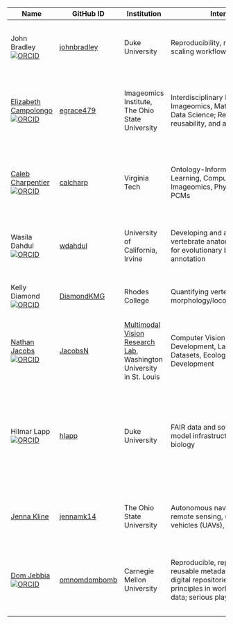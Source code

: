 | Name |GitHub ID |Institution |Interests |Skills |
|------|--------|-----|-------------------|-------------------|
| John Bradley [![ORCID](https://orcid.org/sites/default/files/images/orcid_24x24.png)](https://orcid.org/0000-0003-3858-848X)| [johnbradley](https://github.com/johnbradley) | Duke University | Reproducibility, reusability, and scaling workflows | python, R, workflows, containers, HPC Clusters, Relational Databases
| [Elizabeth Campolongo](https://egrace479.github.io/) [![ORCID](https://orcid.org/sites/default/files/images/orcid_24x24.png)](https://orcid.org/0000-0003-0846-2413)| [egrace479](https://github.com/egrace479) | Imageomics Institute, The Ohio State University | Interdisciplinary Research, Imageomics, Mathematics, and Data Science; Reproducibility, reusability, and accessibility | Python programming, data visualization and analysis, TDA and ML; FAIR software and data
| [Caleb Charpentier](https://www.uyedalab.com/people.html) [![ORCID](https://orcid.org/sites/default/files/images/orcid_24x24.png)](https://orcid.org/0000-0002-9787-7081)| [calcharp](https://github.com/calcharp) | Virginia Tech | Ontology-Informed Deep Learning, Computer Vision, Imageomics, Phylogenetics and PCMs | R programming ([RPhenoscate](https://github.com/uyedaj/rphenoscate) and [Revticulate](https://github.com/revbayes/Revticulate)). Python programming, PyTorch. RevBayes
| Wasila Dahdul [![ORCID](https://orcid.org/sites/default/files/images/orcid_24x24.png)](https://orcid.org/0000-0003-3162-7490)| [wdahdul](https://github.com/wdahdul) | University of California, Irvine | Developing and applying vertebrate anatomy ontologies for evolutionary bio; phenotype annotation | Lead curator for [Phenoscape](http://phenoscape.org/); ontology term development; data curation using [Phenex](http://phenex.phenoscape.org/) 
| Kelly Diamond [![ORCID](https://orcid.org/sites/default/files/images/orcid_24x24.png)](https://orcid.org/0000-0001-8639-6795)| [DiamondKMG](https://github.com/DiamondKMG) | Rhodes College | Quantifying vertebrate morphology/locomotion/behavior | Ecomorphology; behavioral ecology; R programing; DeepLabCut | 
| [Nathan Jacobs](https://jacobsn.github.io/) [![ORCID](https://orcid.org/sites/default/files/images/orcid_24x24.png)](https://orcid.org/0000-0002-4242-8967)| [JacobsN](https://github.com/jacobsn) | [Multimodal Vision Research Lab](https://mvrl.cse.wustl.edu/), Washington University in St. Louis | Computer Vision System Development, Large Image Datasets, Ecology, Sustainable Development | Computer Vision, Remote Sensing, Multimodal Deep Learning | 
| Hilmar Lapp [![ORCID](https://orcid.org/sites/default/files/images/orcid_24x24.png)](https://orcid.org/0000-0001-9107-0714)| [hlapp](https://github.com/hlapp) | Duke University | FAIR data and software, data and model infrastructure for ML in biology | Collaborative research software engineering, technologies and best practices for automated and reproducible workflows; data and software licensing
| [Jenna Kline](https://jennamk14.github.io/) | [jennamk14](https://github.com/jennamk14) | The Ohio State University | Autonomous navigation for remote sensing, unmanned aerial vehicles (UAVs), edge computing | Computer vision for autonomous navigation, Python, PyTorch,  Data Analysis
| [Dom Jebbia](https://omnomdombomb.com/)[![ORCID](https://orcid.org/sites/default/files/images/orcid_24x24.png)](https://orcid.org/0000-0002-9587-8718)|[omnomdombomb](http://www.omnomdombomb.com/) | Carnegie Mellon University | Reproducible, replicable, reusable metadata pipelines; digital repositories; FAIR principles in workflows; AI ready data; serious play | Python; metadata curation; data acquisition, cleaning, and pre-processing; repository management
